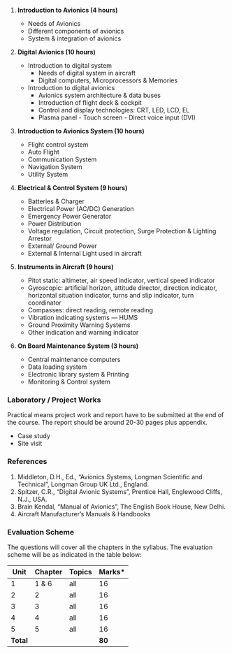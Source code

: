 1. **Introduction to Avionics (4 hours)**
    * Needs of Avionics
    * Different components of avionics
    * System & integration of avionics
    
2. **Digital Avionics (10 hours)**
    * Introduction to digital system
        * Needs of digital system in aircraft
        * Digital computers, Microprocessors & Memories
    * Introduction to digital avionics
        * Avionics system architecture & data buses
        * Introduction of flight deck & cockpit
        * Control and display technologies: CRT, LED, LCD, EL
        * Plasma panel - Touch screen - Direct voice input (DVI)

3. **Introduction to Avionics System (10 hours)**
    * Flight control system
    * Auto Flight
    * Communication System
    * Navigation System
    * Utility System
    
4. **Electrical & Control System (9 hours)**
    * Batteries & Charger
    * Electrical Power (AC/DC) Generation
    * Emergency Power Generator
    * Power Distribution
    * Voltage regulation, Circuit protection, Surge Protection & Lighting Arrestor
    * External/ Ground Power
    * External & Internal Light used in aircraft
    
5. **Instruments in Aircraft (9 hours)**
    * Pitot static: altimeter, air speed indicator, vertical speed indicator
    * Gyroscopic: artificial horizon, attitude director, direction indicator, horizontal situation indicator, turns and slip indicator, turn coordinator
    * Compasses: direct reading, remote reading
    * Vibration indicating systems — HUMS
    * Ground Proximity Warning Systems
    * Other indication and warning indicator
    
6. **On Board Maintenance System (3 hours)**
    * Central maintenance computers
    * Data loading system
    * Electronic library system & Printing
    * Monitoring & Control system

### **Laboratory / Project Works**

Practical means project work and report have to be submitted at the end of the course. The report should be around 20-30 pages plus appendix.

* Case study
* Site visit

### **References**

1. Middleton, D.H., Ed., “Avionics Systems, Longman Scientific and Technical”, Longman Group UK Ltd., England.
2. Spitzer, C.R., “Digital Avionic Systems”, Prentice Hall, Englewood Cliffs, N.J., USA.
3. Brain Kendal, “Manual of Avionics”, The English Book House, New Delhi.
4. Aircraft Manufacturer’s Manuals & Handbooks

### **Evaluation Scheme**

The questions will cover all the chapters in the syllabus. The evaluation scheme will be as indicated in the table below:

| Unit      | Chapter | Topics | Marks* |
| --------- | ------- | ------ | ------ |
| 1         | 1 & 6   | all    | 16     |
| 2         | 2       | all    | 16     |
| 3         | 3       | all    | 16     |
| 4         | 4       | all    | 16     |
| 5         | 5       | all    | 16     |
| **Total** |         |        | **80** |

